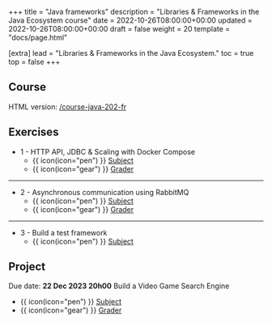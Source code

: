 +++
title = "Java frameworks"
description = "Libraries & Frameworks in the Java Ecosystem course"
date = 2022-10-26T08:00:00+00:00
updated = 2022-10-26T08:00:00+00:00
draft = false
weight = 20
template = "docs/page.html"

[extra]
lead = "Libraries & Frameworks in the Java Ecosystem."
toc = true
top = false
+++

## Course
HTML version: [/course-java-202-fr](https://lernejo.github.io/course-java-202-fr)

## Exercises

* 1 - HTTP API, JDBC & Scaling with Docker Compose
    * {{ icon(icon="pen") }}  [Subject](https://github.com/lernejo/exercises/blob/master/simple_web_app_spring/EXERCISE_fr.adoc)
    * {{ icon(icon="gear") }} [Grader](https://github.com/lernejo/korekto-simple-web-app-grader)
---
* 2 - Asynchronous communication using RabbitMQ
    * {{ icon(icon="pen") }}  [Subject](https://github.com/lernejo/exercises/blob/master/amqp/EXERCISE_fr.adoc)
    * {{ icon(icon="gear") }} [Grader](https://github.com/lernejo/korekto-amqp-grader)
---
- 3 - Build a test framework
    * {{ icon(icon="pen") }}  [Subject](https://github.com/lernejo/exercises/blob/master/multimodule_reflect_fr/EXERCISE.adoc)

## Project
Due date: **22 Dec 2023 20h00**
Build a Video Game Search Engine
* {{ icon(icon="pen") }} [Subject](https://github.com/lernejo/exercises/blob/master/projects/spring_rabbitmq_es_fr/VIDEO_GAME_SEARCH_ENGINE.adoc)
* {{ icon(icon="gear") }} [Grader](https://github.com/lernejo/korekto-video-game-search-engine-grader)
